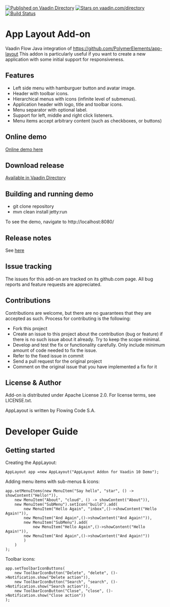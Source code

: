[![Published on Vaadin Directory](https://img.shields.io/badge/Vaadin%20Directory-published-00b4f0.svg)](https://vaadin.com/directory/component/app-layout-addon)
[![Stars on vaadin.com/directory](https://img.shields.io/vaadin-directory/star/app-layout-addon.svg)](https://vaadin.com/directory/component/app-layout-addon)
[![Build Status](https://jenkins.flowingcode.com/job/AppLayout-3.x-addon/badge/icon)](https://jenkins.flowingcode.com/job/AppLayout-3.x-addon)

# App Layout Add-on

Vaadin Flow Java integration of https://github.com/PolymerElements/app-layout
This addon is particularly useful if you want to create a new application with some initial support for responsiveness.

## Features

* Left side menu with hamburguer button and avatar image.
* Header with toolbar icons.
* Hierarchical menus with icons (infinite level of submenus).
* Application header with logo, title and toolbar icons.
* Menu separator with optional label.
* Support for left, middle and right click listeners.
* Menu items accept arbitrary content (such as checkboxes, or buttons)

## Online demo

[Online demo here](http://addonsv14.flowingcode.com/applayout)

## Download release

[Available in Vaadin Directory](https://vaadin.com/directory/component/app-layout-addon)

## Building and running demo

- git clone repository
- mvn clean install jetty:run

To see the demo, navigate to http://localhost:8080/

## Release notes

See [here](https://github.com/FlowingCode/AppLayoutAddon/releases)

## Issue tracking

The issues for this add-on are tracked on its github.com page. All bug reports and feature requests are appreciated. 

## Contributions

Contributions are welcome, but there are no guarantees that they are accepted as such. Process for contributing is the following:

- Fork this project
- Create an issue to this project about the contribution (bug or feature) if there is no such issue about it already. Try to keep the scope minimal.
- Develop and test the fix or functionality carefully. Only include minimum amount of code needed to fix the issue.
- Refer to the fixed issue in commit
- Send a pull request for the original project
- Comment on the original issue that you have implemented a fix for it

## License & Author

Add-on is distributed under Apache License 2.0. For license terms, see LICENSE.txt.

AppLayout is written by Flowing Code S.A.

# Developer Guide

## Getting started

Creating the AppLayout:
```
AppLayout app =new AppLayout("AppLayout Addon for Vaadin 10 Demo");
```
Adding menu items with sub-menus & icons:
```
app.setMenuItems(new MenuItem("Say hello", "star", () -> showContent("Hello!")),
    new MenuItem("About", "cloud", () -> showContent("About")),
    new MenuItem("SubMenu").setIcon("build").add( 
        new MenuItem("Hello Again", "inbox",()->showContent("Hello Again!")),
        new MenuItem("And Again",()->showContent("And Again!")),
        new MenuItem("SubMenu").add(
            new MenuItem("Hello Again",()->showContent("Hello Again!")),
	    new MenuItem("And Again",()->showContent("And Again!"))
        )
    )
);
```
Toolbar icons:
```
app.setToolbarIconButtons(
    new ToolbarIconButton("Delete", "delete", ()->Notification.show("Delete action")),
    new ToolbarIconButton("Search", "search", ()->Notification.show("Search action")),
    new ToolbarIconButton("Close", "close", ()->Notification.show("Close action"))
);
```
